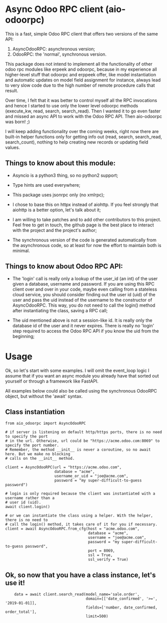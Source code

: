 # Async Odoo RPC client (aio-odoorpc)

This is a fast, simple Odoo RPC client that offers two versions of the same API:
1. AsyncOdooRPC: asynchronous version;
2. OdooRPC: the 'normal', synchronous version.

This package does not intend to implement all the functionality of other odoo rpc modules
like erpeek and odoorpc, because in my experience all higher-level stuff that odoorpc and erppeek
offer, like model instantiation and automatic updates on model field assignment for instance,
always lead to very slow code due to the high number of remote procedure calls that result.

Over time, I felt that it was better to control myself all the RPC invocations and hence I started
to use only the lower level odoorpc methods (execute_kw, read, search, search_read).
Then I wanted it to go even faster and missed an async API to work with the Odoo RPC API. Then
aio-odoorpc was born! ;)

I will keep adding functionality over the coming weeks, right now there are built-in helper functions
only for getting info out (read, search, search_read, search_count), nothing to help creating new
records or updating field values.

## Things to know about this module:
- Asyncio is a python3 thing, so no python2 support;

- Type hints are used everywhere;

- This package uses jsonrpc only (no xmlrpc);

- I chose to base this on httpx instead of aiohttp. If you feel strongly that aiohttp is a better
  option, let's talk about it;

- I am willing to take patches and to add other contributors to this project. Feel free to get in touch,
  the github page is the best place to interact with the project and the project's author;
  
- The synchronous version of the code is generated automatically from the asynchronous code, so at
  least for now the effort to maintain both is minimal.

## Things to know about Odoo RPC API:
- The 'login' call is really only a lookup of the user_id (an int) of the user given a
  database, username and password. If you are using this RPC client over and over in your code,
  maybe even calling from a stateless cloud service, you should consider finding out the user id (uid)
  of the user and pass the uid instead of the username to the constructor of AsyncOdooRPC. This way, 
  you do not need to call the login() method after instantiating the class, saving a RPC call;

- The uid mentioned above is not a session-like id. It is really only the database id of the user
  and it never expires. There is really no 'login' step required to access the Odoo RPC API if you
  know the uid from the beginning;

# Usage

Ok, so let's start with some examples. I will omit the event_loop logic I assume that if you want
an async module you already have that sorted out yourself or through a framework like FastAPI.

All examples below could also be called using the synchronous OdooRPC object, but without the
'await' syntax.

## Class instantiation
```
from aio_odoorpc import AsyncOdooRPC

# if server is listening on default http/https ports, there is no need to specify the port
# in the url. Otherwise, url could be "https://acme.odoo.com:8069" to specify the port number.
# Remember, the method __init__ is never a coroutine, so no await here. But we make no blocking
# calls on the __init__ method.

client = AsyncOdooRPC(url = "https://acme.odoo.com",
                      database = "acme",
                      username_or_uid = "joe@acme.com",
                      password = "my super-difficult-to-guess password")

# login is only required because the client was instantiated with a username rather than a
# user id (uid).
await client.login()

# or we can instantiate the class using a helper. With the helper, there is no need to 
# call the login() method, it takes care of it for you if necessary.
client = await AsyncOdooRPC.from_cfg(host = "acme.odoo.com",
                                     database = "acme",
                                     username = "joe@acme.com",
                                     password = "my super-difficult-to-guess password",
                                     port = 8069,
                                     ssl = True,
                                     ssl_verify = True)
```

## Ok, so now that you have a class instance, let's use it! 

```
    data = await client.search_read(model_name='sale.order',
                                    domain=[['date_confirmed', '>=', '2019-01-01]],
                                    fields=['number, date_confirmed, order_total'],
                                    limit=500)
```
